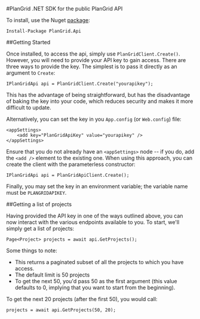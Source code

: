 #PlanGrid .NET SDK for the public PlanGrid API

To install, use the Nuget [package](https://www.nuget.org/packages/PlanGrid.Api/):

    Install-Package PlanGrid.Api
	
##Getting Started

Once installed, to access the api, simply use `PlanGridClient.Create()`.  
However, you will need to provide your API key to gain access.  There are 
three ways to provide the key.  The simplest is to pass it directly as an
argument to `Create`:

    IPlanGridApi api = PlanGridClient.Create("yourapikey");
    
This has the advantage of being straightforward, but has the disadvantage of
baking the key into your code, which reduces security and makes it more 
difficult to update.
	
Alternatively, you can set the key in you `App.config` (or `Web.config`) file: 

    <appSettings>
        <add key="PlanGridApiKey" value="yourapikey" />
    </appSettings>

Ensure that you do not already have an `<appSettings>` node -- if you do, add 
the `<add />` element to the existing one.  When using this approach, you can
create the client with the parameterless constructor:

    IPlanGridApi api = PlanGridApiClient.Create();
    
Finally, you may set the key in an environment variable; the variable name 
must be `PLANGRIDAPIKEY`.

##Getting a list of projects

Having provided the API key in one of the ways outlined above, you can now
interact with the various endpoints available to you.  To start, we'll simply
get a list of projects:

    Page<Project> projects = await api.GetProjects();
    
Some things to note:
* This returns a paginated subset of all the projects to which you have access.
* The default limit is 50 projects
* To get the next 50, you'd pass 50 as the first argument (this value defaults to
0, implying that you want to start from the beginning). 

To get the next 20 projects (after the first 50), you would call:

    projects = await api.GetProjects(50, 20);
